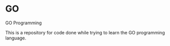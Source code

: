 # GO
GO Programming


This is a repository for code done while trying to learn the GO programming language.
